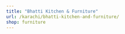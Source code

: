 ```yaml
---
title: "Bhatti Kitchen & Furniture"
url: /karachi/bhatti-kitchen-and-furniture/
shop: furniture
---
```

